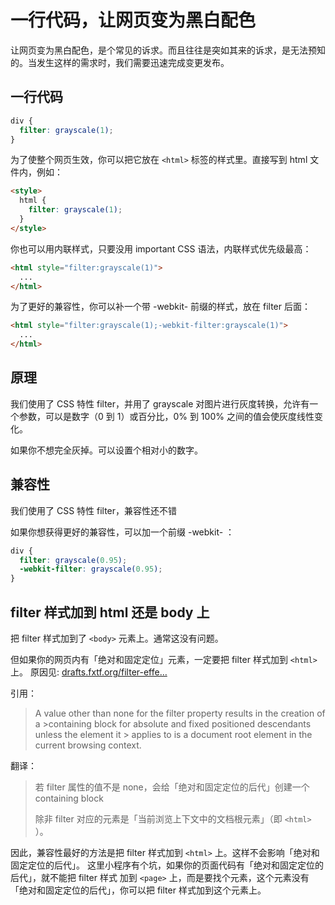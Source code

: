 # 一行代码，让网页变为黑白配色

让网页变为黑白配色，是个常见的诉求。而且往往是突如其来的诉求，是无法预知的。当发生这样的需求时，我们需要迅速完成变更发布。

## 一行代码

```css
div {
  filter: grayscale(1);
}
```

为了使整个网页生效，你可以把它放在 `<html>` 标签的样式里。直接写到 html 文件内，例如：

```html
<style>
  html {
    filter: grayscale(1);
  }
</style>
```

你也可以用内联样式，只要没用 important CSS 语法，内联样式优先级最高：

```html
<html style="filter:grayscale(1)">
  ...
</html>
```

为了更好的兼容性，你可以补一个带 -webkit- 前缀的样式，放在 filter 后面：

```html
<html style="filter:grayscale(1);-webkit-filter:grayscale(1)">
  ...
</html>
```

## 原理

我们使用了 CSS 特性 filter，并用了 grayscale 对图片进行灰度转换，允许有一个参数，可以是数字（0 到 1）或百分比，0% 到 100% 之间的值会使灰度线性变化。

如果你不想完全灰掉。可以设置个相对小的数字。

## 兼容性

我们使用了 CSS 特性 filter，兼容性还不错

如果你想获得更好的兼容性，可以加一个前缀 -webkit- ：

```css
div {
  filter: grayscale(0.95);
  -webkit-filter: grayscale(0.95);
}
```

## filter 样式加到 html 还是 body 上

把 filter 样式加到了 `<body>` 元素上。通常这没有问题。

但如果你的网页内有「绝对和固定定位」元素，一定要把 filter 样式加到 `<html>` 上。
原因见: [drafts.fxtf.org/filter-effe…](https://drafts.fxtf.org/filter-effects/#FilterProperty)

引用：

> A value other than none for the filter property results in the creation of a >containing block for absolute and fixed positioned descendants unless the element it > applies to is a document root element in the current browsing context.

翻译：

> 若 filter 属性的值不是 none，会给「绝对和固定定位的后代」创建一个 containing block
>
> 除非 filter 对应的元素是「当前浏览上下文中的文档根元素」（即 `<html>` ）。

因此，兼容性最好的方法是把 filter 样式加到 `<html>` 上。这样不会影响「绝对和固定定位的后代」。
这里小程序有个坑，如果你的页面代码有「绝对和固定定位的后代」，就不能把 filter 样式 加到 `<page>` 上，而是要找个元素，这个元素没有「绝对和固定定位的后代」，你可以把 filter 样式加到这个元素上。
